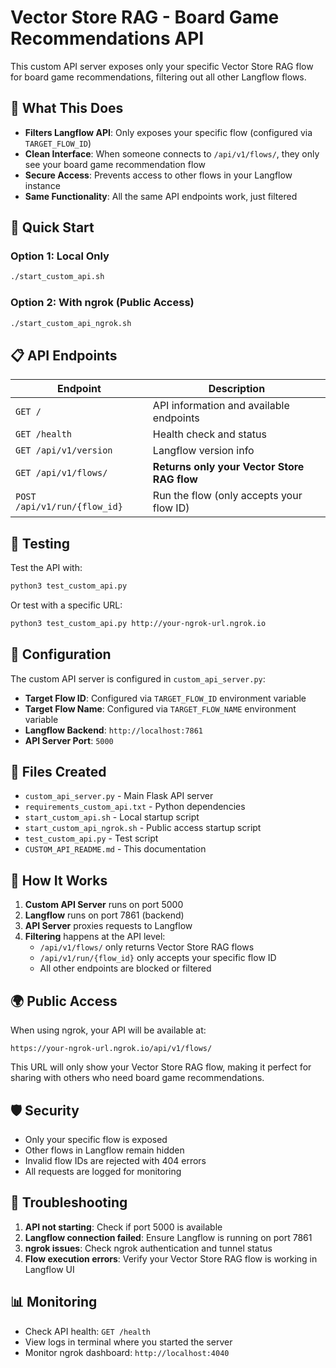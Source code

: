 # Vector Store RAG - Board Game Recommendations API

This custom API server exposes only your specific Vector Store RAG flow for board game recommendations, filtering out all other Langflow flows.

## 🎯 What This Does

- **Filters Langflow API**: Only exposes your specific flow (configured via `TARGET_FLOW_ID`)
- **Clean Interface**: When someone connects to `/api/v1/flows/`, they only see your board game recommendation flow
- **Secure Access**: Prevents access to other flows in your Langflow instance
- **Same Functionality**: All the same API endpoints work, just filtered

## 🚀 Quick Start

### Option 1: Local Only
```bash
./start_custom_api.sh
```

### Option 2: With ngrok (Public Access)
```bash
./start_custom_api_ngrok.sh
```

## 📋 API Endpoints

| Endpoint | Description |
|----------|-------------|
| `GET /` | API information and available endpoints |
| `GET /health` | Health check and status |
| `GET /api/v1/version` | Langflow version info |
| `GET /api/v1/flows/` | **Returns only your Vector Store RAG flow** |
| `POST /api/v1/run/{flow_id}` | Run the flow (only accepts your flow ID) |

## 🧪 Testing

Test the API with:
```bash
python3 test_custom_api.py
```

Or test with a specific URL:
```bash
python3 test_custom_api.py http://your-ngrok-url.ngrok.io
```

## 🔧 Configuration

The custom API server is configured in `custom_api_server.py`:

- **Target Flow ID**: Configured via `TARGET_FLOW_ID` environment variable
- **Target Flow Name**: Configured via `TARGET_FLOW_NAME` environment variable
- **Langflow Backend**: `http://localhost:7861`
- **API Server Port**: `5000`

## 📁 Files Created

- `custom_api_server.py` - Main Flask API server
- `requirements_custom_api.txt` - Python dependencies
- `start_custom_api.sh` - Local startup script
- `start_custom_api_ngrok.sh` - Public access startup script
- `test_custom_api.py` - Test script
- `CUSTOM_API_README.md` - This documentation

## 🔄 How It Works

1. **Custom API Server** runs on port 5000
2. **Langflow** runs on port 7861 (backend)
3. **API Server** proxies requests to Langflow
4. **Filtering** happens at the API level:
   - `/api/v1/flows/` only returns Vector Store RAG flows
   - `/api/v1/run/{flow_id}` only accepts your specific flow ID
   - All other endpoints are blocked or filtered

## 🌍 Public Access

When using ngrok, your API will be available at:
```
https://your-ngrok-url.ngrok.io/api/v1/flows/
```

This URL will only show your Vector Store RAG flow, making it perfect for sharing with others who need board game recommendations.

## 🛡️ Security

- Only your specific flow is exposed
- Other flows in Langflow remain hidden
- Invalid flow IDs are rejected with 404 errors
- All requests are logged for monitoring

## 🔧 Troubleshooting

1. **API not starting**: Check if port 5000 is available
2. **Langflow connection failed**: Ensure Langflow is running on port 7861
3. **ngrok issues**: Check ngrok authentication and tunnel status
4. **Flow execution errors**: Verify your Vector Store RAG flow is working in Langflow UI

## 📊 Monitoring

- Check API health: `GET /health`
- View logs in terminal where you started the server
- Monitor ngrok dashboard: `http://localhost:4040`
